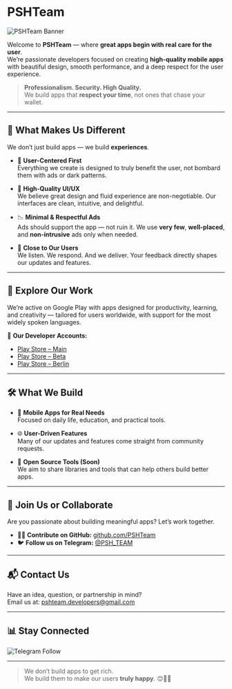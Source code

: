 # PSHTeam

![PSHTeam Banner](https://play-lh.googleusercontent.com/HFk_N_CM6lO2A7nlHU6DK3zzbchMT-zuff8VkxOwEvhwJwo5EF2MhCywJ7yPmo-MpRw=w3840-h2160-rw)

Welcome to **PSHTeam** — where **great apps begin with real care for the user**.  
We’re passionate developers focused on creating **high-quality mobile apps** with beautiful design, smooth performance, and a deep respect for the user experience.

> **Professionalism. Security. High Quality.**  
> We build apps that **respect your time**, not ones that chase your wallet.

---

## 🚀 What Makes Us Different

We don’t just build apps — we build **experiences**.

- 🎯 **User-Centered First**  
  Everything we create is designed to truly benefit the user, not bombard them with ads or dark patterns.

- 🎨 **High-Quality UI/UX**  
  We believe great design and fluid experience are non-negotiable. Our interfaces are clean, intuitive, and delightful.

- 📉 **Minimal & Respectful Ads**  
  Ads should support the app — not ruin it. We use **very few**, **well-placed**, and **non-intrusive** ads only when needed.

- 💬 **Close to Our Users**  
  We listen. We respond. And we deliver. Your feedback directly shapes our updates and features.

---

## 📱 Explore Our Work

We’re active on Google Play with apps designed for productivity, learning, and creativity — tailored for users worldwide, with support for the most widely spoken languages.

🔗 **Our Developer Accounts:**
- [Play Store – Main](https://play.google.com/store/apps/dev?id=5891042408373262711&hl=en)
- [Play Store – Beta](https://play.google.com/store/apps/details?id=com.psh.time_wise&hl=en)
- [Play Store – Berlin](https://play.google.com/store/apps/developer?id=FelixTS+GmbH&hl=en)


---

## 🛠️ What We Build

- 📲 **Mobile Apps for Real Needs**  
  Focused on daily life, education, and practical tools.

- 🌐 **User-Driven Features**  
  Many of our updates and features come straight from community requests.

- 🧰 **Open Source Tools (Soon)**  
  We aim to share libraries and tools that can help others build better apps.

---

## 🤝 Join Us or Collaborate

Are you passionate about building meaningful apps? Let’s work together.

- 👨‍💻 **Contribute on GitHub:** [github.com/PSHTeam](https://github.com/PSHTeam)
- 🐦 **Follow us on Telegram:** [@PSH_TEAM](https://t.me/psh_team)

---

## 📬 Contact Us

Have an idea, question, or partnership in mind?  
Email us at: [pshteam.developers@gmail.com](mailto:pshteam.developers@gmail.com)

---

## 📊 Stay Connected

![Telegram Follow](https://t.me/psh_team)

---

> We don’t build apps to get rich.  
> We build them to make our users **truly happy**. 😊📱💡
